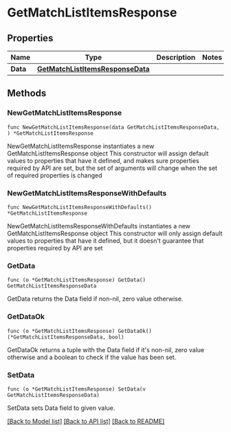 # GetMatchListItemsResponse

## Properties

Name | Type | Description | Notes
------------ | ------------- | ------------- | -------------
**Data** | [**GetMatchListItemsResponseData**](GetMatchListItemsResponseData.md) |  | 

## Methods

### NewGetMatchListItemsResponse

`func NewGetMatchListItemsResponse(data GetMatchListItemsResponseData, ) *GetMatchListItemsResponse`

NewGetMatchListItemsResponse instantiates a new GetMatchListItemsResponse object
This constructor will assign default values to properties that have it defined,
and makes sure properties required by API are set, but the set of arguments
will change when the set of required properties is changed

### NewGetMatchListItemsResponseWithDefaults

`func NewGetMatchListItemsResponseWithDefaults() *GetMatchListItemsResponse`

NewGetMatchListItemsResponseWithDefaults instantiates a new GetMatchListItemsResponse object
This constructor will only assign default values to properties that have it defined,
but it doesn't guarantee that properties required by API are set

### GetData

`func (o *GetMatchListItemsResponse) GetData() GetMatchListItemsResponseData`

GetData returns the Data field if non-nil, zero value otherwise.

### GetDataOk

`func (o *GetMatchListItemsResponse) GetDataOk() (*GetMatchListItemsResponseData, bool)`

GetDataOk returns a tuple with the Data field if it's non-nil, zero value otherwise
and a boolean to check if the value has been set.

### SetData

`func (o *GetMatchListItemsResponse) SetData(v GetMatchListItemsResponseData)`

SetData sets Data field to given value.



[[Back to Model list]](../README.md#documentation-for-models) [[Back to API list]](../README.md#documentation-for-api-endpoints) [[Back to README]](../README.md)



